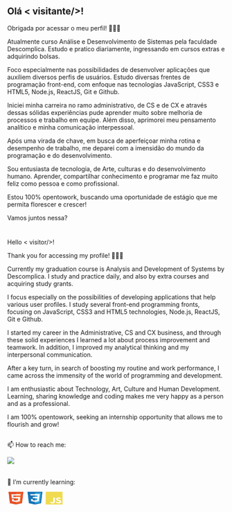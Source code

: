 ## Olá < visitante/>! 

Obrigada por acessar o meu perfil! 👩🏽‍💻 

Atualmente curso Análise e Desenvolvimento de Sistemas pela faculdade Descomplica. 
Estudo e pratico diariamente, ingressando em cursos extras e adquirindo bolsas. 

Foco especialmente nas possibilidades de desenvolver aplicações que auxiliem diversos perfis de usuários.
Estudo diversas frentes de programação front-end, com enfoque nas tecnologias JavaScript, CSS3 e HTML5, Node.js, ReactJS, Git e Github.

Iniciei minha carreira no ramo administrativo, de CS e de CX e através dessas sólidas experiências pude aprender muito sobre melhoria de processos e trabalho em equipe. 
Além disso, aprimorei meu pensamento analítico e minha comunicação interpessoal.

Após uma virada de chave, em busca de aperfeiçoar minha rotina e desempenho de trabalho, me deparei com a imensidão do mundo da programação e do desenvolvimento. 

Sou entusiasta de tecnologia, de Arte, culturas e do desenvolvimento humano. 
Aprender, compartilhar conhecimento e programar me faz muito feliz como pessoa e como profissional.

Estou 100% opentowork, buscando uma oportunidade de estágio que me permita florescer e crescer! 

Vamos juntos nessa? 

#

Hello < visitor/>!

Thank you for accessing my profile! 👩🏽‍💻 

Currently my graduation course is Analysis and Development of Systems by Descomplica. 
I study and practice daily, and also by extra courses and acquiring study grants.

I focus especially on the possibilities of developing applications that help various user profiles.
I study several front-end programming fronts, focusing on JavaScript, CSS3 and HTML5 technologies, Node.js, ReactJS, Git e Github.

I started my career in the Administrative, CS and CX business, and through these solid experiences I learned a lot about process improvement and teamwork. 
In addition, I improved my analytical thinking and my interpersonal communication.

After a key turn, in search of boosting my routine and work performance, I came across the immensity of the world of programming and development. 

I am enthusiastic about Technology, Art, Culture and Human Development. 
Learning, sharing knowledge and coding makes me very happy as a person and as a professional.

I am 100% opentowork, seeking an internship opportunity that allows me to flourish and grow! 

 ##
 
  📫 How to reach me:
  <div> 
   <a href="https://www.linkedin.com/in/siqueirapaola" target="_blank"><img src="https://img.shields.io/badge/LinkedIn-0077B5?style=for-the-badge&logo=linkedin&logoColor=white" target="_blank"></a> 
 </div>

 ##
🌱 I’m currently learning:
<div style="display: inline_block">
    <img align="center" alt="paola-HTML" height="30" width="40" src="https://raw.githubusercontent.com/devicons/devicon/master/icons/html5/html5-original.svg">
    <img align="center" alt="paola-CSS" height="30" width="40" src="https://raw.githubusercontent.com/devicons/devicon/master/icons/css3/css3-original.svg">
    <img align="center" alt="paola-Js" height="30" width="40" src="https://raw.githubusercontent.com/devicons/devicon/master/icons/javascript/javascript-plain.svg">
 </div>
 







<!--
- 🔭 I’m currently working on ...
- 🌱 I’m currently learning ...
- 👯 I’m looking to collaborate on ...
- 🤔 I’m looking for help with ...
- 💬 Ask me about ...
- 📫 How to reach me: ...
- 😄 Pronouns: ...
- ⚡ Fun fact: ...
-->

